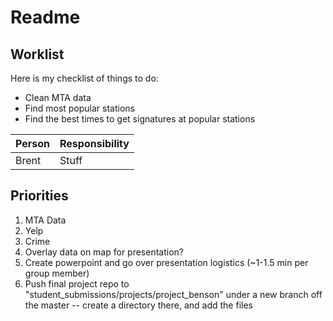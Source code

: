 # Readme

## Worklist
Here is my checklist of things to do:
* Clean MTA data
* Find most popular stations
* Find the best times to get signatures at popular stations

| Person | Responsibility |
| --- | --- |
| Brent | Stuff |

## Priorities

1. MTA Data
2. Yelp
3. Crime
4. Overlay data on map for presentation?
5. Create powerpoint and go over presentation logistics (~1-1.5 min per group member) 
6. Push final project repo to "student_submissions/projects/project_benson" under a new branch off the master -- create a directory there, and add the files

